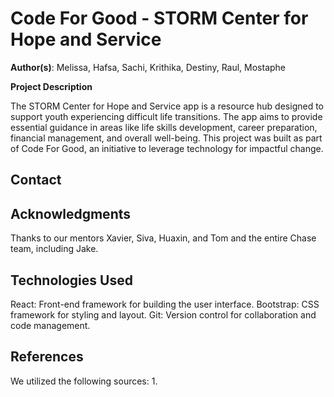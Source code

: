 # Code For Good - STORM Center for Hope and Service

️**Author(s)**: Melissa, Hafsa, Sachi, Krithika, Destiny, Raul, Mostaphe

️**Project Description**

The STORM Center for Hope and Service app is a resource hub designed to support youth experiencing difficult life transitions. The app aims to provide essential guidance in areas like life skills development, career preparation, financial management, and overall well-being. This project was built as part of Code For Good, an initiative to leverage technology for impactful change.

## Contact

## Acknowledgments

Thanks to our mentors Xavier, Siva, Huaxin, and Tom and the entire Chase team, including Jake.


## Technologies Used
React: Front-end framework for building the user interface.
Bootstrap: CSS framework for styling and layout.
Git: Version control for collaboration and code management.

## References

We utilized the following sources:
1. 

